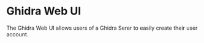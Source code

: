 # Ghidra Web UI

The Ghidra Web UI allows users of a Ghidra Serer to easily
create their user account.
